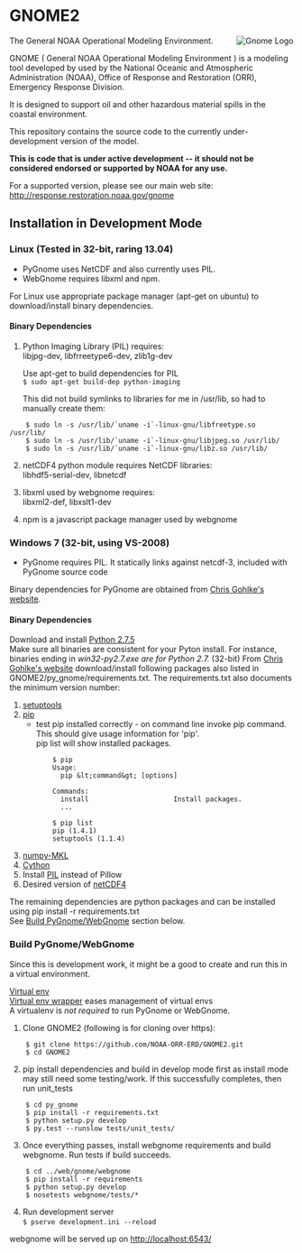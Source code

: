 # GNOME2 #

<img src="http://gnome.orr.noaa.gov/py_gnome_testdata/GnomeIcon128.png" alt="Gnome Logo" title="Gnome" align="right">

The General NOAA Operational Modeling Environment.

GNOME ( General NOAA Operational Modeling Environment ) is a modeling tool
developed by used by the National Oceanic and Atmospheric Administration (NOAA),
Office of Response and Restoration (ORR), Emergency Response Division.


It is designed to support oil and other hazardous material spills in the coastal environment.

This repository contains the source code to the currently under-development version of the model.

**This is code that is under active development -- it should not be considered endorsed or supported by NOAA for any use.**

For a supported version, please see our main web site:  
http://response.restoration.noaa.gov/gnome

## Installation in Development Mode ##

### Linux (Tested in 32-bit, raring 13.04) ###

- PyGnome uses NetCDF and also currently uses PIL. 
- WebGnome requires libxml and npm.

For Linux use appropriate package manager (apt-get on ubuntu) to download/install binary dependencies.

#### Binary Dependencies ####

1. Python Imaging Library (PIL) requires:  
    libjpg-dev, libfrreetype6-dev, zlib1g-dev
   
   Use apt-get to build dependencies for PIL  
    `$ sudo apt-get build-dep python-imaging`

   This did not build symlinks to libraries for me in /usr/lib, so had to
   manually create them:  
```
    $ sudo ln -s /usr/lib/`uname -i`-linux-gnu/libfreetype.so /usr/lib/  
    $ sudo ln -s /usr/lib/`uname -i`-linux-gnu/libjpeg.so /usr/lib/  
    $ sudo ln -s /usr/lib/`uname -i`-linux-gnu/libz.so /usr/lib/  
```
    
2. netCDF4 python module requires NetCDF libraries:  
    libhdf5-serial-dev, libnetcdf

3. libxml used by webgnome requires:  
    libxml2-def, libxslt1-dev

4. npm is a javascript package manager used by webgnome  

### Windows 7 (32-bit, using VS-2008) ###

- PyGnome requires PIL. 
  It statically links against netcdf-3, included with PyGnome source code

Binary dependencies for PyGnome are obtained from
[Chris Gohlke's website](http://www.lfd.uci.edu/~gohlke/pythonlibs/).

#### Binary Dependencies ####

Download and install [Python 2.7.5](http://www.python.org/download/)  
Make sure all binaries are consistent for your Pyton install.
For instance, binaries ending in *win32-py2.7.exe are for Python 2.7.* (32-bit) 
From [Chris Gohlke's website](http://www.lfd.uci.edu/~gohlke/pythonlibs/) download/install 
following packages also listed in GNOME2/py_gnome/requirements.txt. The requirements.txt
also documents the minimum version number:  

1. [setuptools](http://www.lfd.uci.edu/~gohlke/pythonlibs/#setuptools)
2. [pip](http://www.lfd.uci.edu/~gohlke/pythonlibs/#pip)
   - test pip installed correctly - on command line invoke pip command.  
     This should give usage information for 'pip'.  
     pip list will show installed packages.  
     ```
         $ pip  
         Usage:  
           pip &lt;command&gt; [options]  
            
         Commands:  
           install                     Install packages.  
           ...  
           
         $ pip list  
         pip (1.4.1)  
         setuptools (1.1.4)  
     ```
3. [numpy-MKL](http://www.lfd.uci.edu/~gohlke/pythonlibs/#numpy)
4. [Cython](http://www.lfd.uci.edu/~gohlke/pythonlibs/#cython)
5. Install [PIL](http://www.pythonware.com/products/pil/) instead of Pillow
6. Desired version of [netCDF4](http://www.lfd.uci.edu/~gohlke/pythonlibs/#netcdf4) 

The remaining dependencies are python packages and can be installed using pip install -r requirements.txt  
See [Build PyGnome/WebGnome](/GNOME2#build-pygnomewebgnome) section below.

### Build PyGnome/WebGnome ###

Since this is development work, it might be a good to create and run this in a virtual environment.

[Virtual env](http://www.virtualenv.org/en/latest/)  
[Virtual env wrapper](http://virtualenvwrapper.readthedocs.org/en/latest/) eases management of virtual envs  
A virtualenv is *not required* to run PyGnome or WebGnome.

1. Clone GNOME2 (following is for cloning over https):  
```
    $ git clone https://github.com/NOAA-ORR-ERD/GNOME2.git  
    $ cd GNOME2
```


2. pip install dependencies and build in develop mode first as install mode may still need some testing/work. If this successfully completes, then run unit_tests  
```
    $ cd py_gnome  
    $ pip install -r requirements.txt  
    $ python setup.py develop  
    $ py.test --runslow tests/unit_tests/  
```

3. Once everything passes, install webgnome requirements and build webgnome.  Run tests if build succeeds.  
```
    $ cd ../web/gnome/webgnome  
    $ pip install -r requirements  
    $ python setup.py develop  
    $ nosetests webgnome/tests/*  
```

4. Run development server  
    `$ pserve development.ini --reload`

webgnome will be served up on [http://localhost:6543/](http://localhost:6543/)
